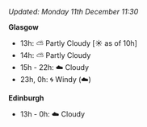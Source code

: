 *Updated: Monday 11th December 11:30*

**Glasgow**

* 13h: :partly_sunny: Partly Cloudy [:sunny: as of 10h]
* 14h: :partly_sunny: Partly Cloudy
* 15h - 22h: :cloud: Cloudy
* 23h, 0h: :cyclone: Windy (:cloud:)

**Edinburgh**

* 13h - 0h: :cloud: Cloudy
